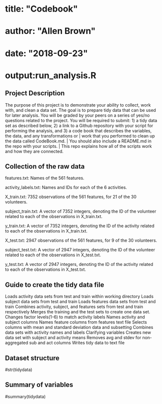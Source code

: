 # title: "Codebook"
# author: "Allen Brown"
# date: "2018-09-23"
# output:run_analysis.R

## Project Description
The purpose of this project is to demonstrate your ability to collect, work with, and clean a data set. 
The goal is to prepare tidy data that can be used for later analysis. 
You will be graded by your peers on a series of yes/no questions related to the project. 
You will be required to submit: 1) a tidy data set as described below, 
2) a link to a Github repository with your script for performing the analysis, and 
3) a code book that describes the variables, the data, and any transformations or 
|  work that you performed to clean up the data called CodeBook.md. 
|  You should also include a README.md in the repo with your scripts. 
|  This repo explains how all of the scripts work and how they are connected.

## Collection of the raw data
features.txt: Names of the 561 features.

activity_labels.txt: Names and IDs for each of the 6 activities.

X_train.txt: 7352 observations of the 561 features, for 21 of the 30 volunteers.

subject_train.txt: A vector of 7352 integers, denoting the ID of the volunteer related to each of the observations in X_train.txt.

y_train.txt: A vector of 7352 integers, denoting the ID of the activity related to each of the observations in X_train.txt.

X_test.txt: 2947 observations of the 561 features, for 9 of the 30 volunteers.

subject_test.txt: A vector of 2947 integers, denoting the ID of the volunteer related to each of the observations in X_test.txt.

y_test.txt: A vector of 2947 integers, denoting the ID of the activity related to each of the observations in X_test.txt.


## Guide to create the tidy data file
Loads activity data sets from test and train within working directory
Loads subject data sets from test and train
Loads features data sets from test and train
Combines activity, subject, and features sets from test and train respectively
Merges the training and the test sets to create one data set.
Changes factor levels(1-6) to match activity labels
Names activity and subject columns
Names feature columns from features text file
Selects columns with mean and standard deviation data and subsetting
Combines data sets with activity names and labels
Clarifying variables
Creates new data set with subject and activity means
Removes avg and stdev for non-aggregated sub and act columns
Writes tidy data to text file


## Dataset structure
#str(tidydata)

## Summary of variables
#summary(tidydata)
